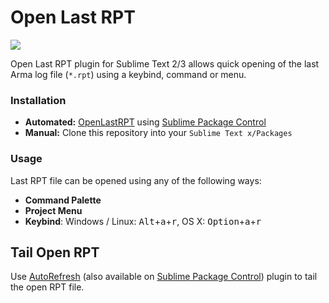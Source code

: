 # Open Last RPT

<a href="https://packagecontrol.io/packages/OpenLastRPT">
    <img src="https://packagecontrol.herokuapp.com/downloads/OpenLastRPT.svg">
</a>

Open Last RPT plugin for Sublime Text 2/3 allows quick opening of the last Arma log file (`*.rpt`) using a keybind, command or menu.

### Installation

- **Automated:** [OpenLastRPT](https://sublime.wbond.net/packages/OpenLastRPT) using [Sublime Package Control](http://wbond.net/sublime_packages/package_control)
- **Manual:** Clone this repository into your `Sublime Text x/Packages`

### Usage

Last RPT file can be opened using any of the following ways:

- **Command Palette**
- **Project Menu**
- **Keybind**:  Windows / Linux: <kbd>Alt</kbd>+<kbd>a</kbd>+<kbd>r</kbd>, OS X: <kbd>Option</kbd>+<kbd>a</kbd>+<kbd>r</kbd>

## Tail Open RPT

Use [AutoRefresh](https://github.com/Waterflames/AutoRefresh) (also available on [Sublime Package Control](https://packagecontrol.io/packages/Auto%20Refresh)) plugin to tail the open RPT file.
